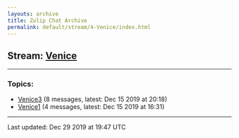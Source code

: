 ```yaml
---
layouts: archive
title: Zulip Chat Archive
permalink: default/stream/4-Venice/index.html
---
```


## Stream: [Venice](https://chdinesh1089.github.io/default/stream/4-Venice/index.html)
---

### Topics:

* [Venice3](topic/Venice3.html) (8 messages, latest: Dec 15 2019 at 20:18)
* [Venice1](topic/Venice1.html) (4 messages, latest: Dec 15 2019 at 16:31)

<hr><p>Last updated: Dec 29 2019 at 19:47 UTC</p>